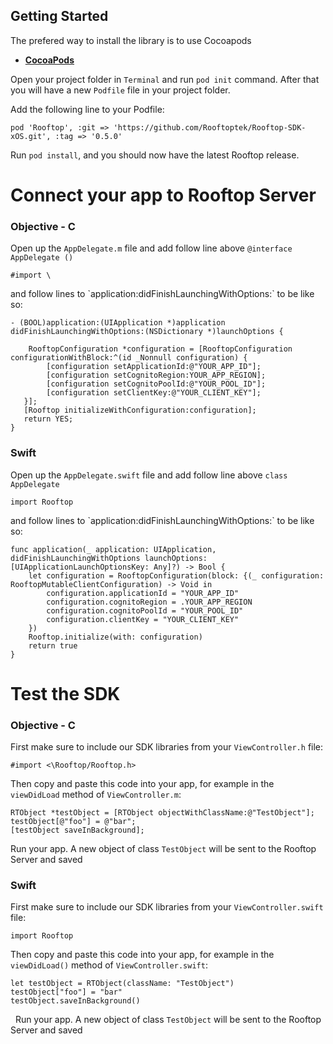 ## Getting Started

The prefered way to install the library is to use Cocoapods

- **[CocoaPods](https://cocoapods.org)**

Open your project folder in `Terminal` and run `pod init` command. After that you will have a new `Podfile` file in your project folder.

Add the following line to your Podfile:

```
pod 'Rooftop', :git => 'https://github.com/Rooftoptek/Rooftop-SDK-xOS.git', :tag => '0.5.0'
```
Run `pod install`, and you should now have the latest Rooftop release.


# Connect your app to Rooftop Server

### Objective - C

Open up the `AppDelegate.m` file and add follow line above `@interface AppDelegate ()`
<pre><code class="objectivec">#import \<Rooftop/Rooftop.h></code></pre> and follow lines to `application:didFinishLaunchingWithOptions:` to be like so:

<pre><code class="objectivec">- (BOOL)application:(UIApplication *)application didFinishLaunchingWithOptions:(NSDictionary *)launchOptions {
    
	RooftopConfiguration *configuration = [RooftopConfiguration configurationWithBlock:^(id<RooftopMutableClientConfiguration> _Nonnull configuration) {
        [configuration setApplicationId:@"YOUR_APP_ID"];
        [configuration setCognitoRegion:YOUR_APP_REGION];
        [configuration setCognitoPoolId:@"YOUR_POOL_ID"];
        [configuration setClientKey:@"YOUR_CLIENT_KEY"];
   }];
   [Rooftop initializeWithConfiguration:configuration];
   return YES;
}
</code></pre>

### Swift
Open up the `AppDelegate.swift` file and add follow line above `class AppDelegate`
<pre><code class="swift">import Rooftop</code></pre> and follow lines to `application:didFinishLaunchingWithOptions:` to be like so:

<pre><code class="swift">func application(_ application: UIApplication, didFinishLaunchingWithOptions launchOptions: [UIApplicationLaunchOptionsKey: Any]?) -> Bool {
	let configuration = RooftopConfiguration(block: {(_ configuration: RooftopMutableClientConfiguration) -> Void in
		configuration.applicationId = "YOUR_APP_ID"
		configuration.cognitoRegion = .YOUR_APP_REGION
		configuration.cognitoPoolId = "YOUR_POOL_ID"
		configuration.clientKey = "YOUR_CLIENT_KEY"
	})
	Rooftop.initialize(with: configuration)
	return true
}
</code></pre>

# Test the SDK

### Objective - C

First make sure to include our SDK libraries from your `ViewController.h` file:

<pre><code class="objectivec">#import <\Rooftop/Rooftop.h></code></pre>

Then copy and paste this code into your app, for example in the `viewDidLoad` method of `ViewController.m`:

<pre><code class="objectivec">RTObject *testObject = [RTObject objectWithClassName:@"TestObject"];
testObject[@"foo"] = @"bar";
[testObject saveInBackground];
</code></pre>

Run your app. A new object of class `TestObject` will be sent to the Rooftop Server and saved
	
### Swift

First make sure to include our SDK libraries from your `ViewController.swift` file:

<pre><code class="swift">import Rooftop</code></pre>

Then copy and paste this code into your app, for example in the `viewDidLoad()` method of `ViewController.swift`:

<pre><code class="swift">let testObject = RTObject(className: "TestObject")
testObject["foo"] = "bar"
testObject.saveInBackground()
</code></pre>
 	Run your app. A new object of class `TestObject` will be sent to the Rooftop Server and saved


